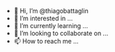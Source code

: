 - 👋 Hi, I’m @thiagobattaglin
- 👀 I’m interested in ...
- 🌱 I’m currently learning ...
- 💞️ I’m looking to collaborate on ...
- 📫 How to reach me ...

<!---
thiagobattaglin/thiagobattaglin is a ✨ special ✨ repository because its `README.md` (this file) appears on your GitHub profile.
You can click the Preview link to take a look at your changes.
--->
